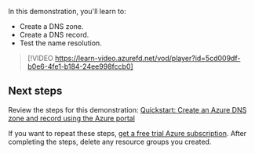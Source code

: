 In this demonstration, you'll learn to:

- Create a DNS zone.
- Create a DNS record.
- Test the name resolution.

>[!VIDEO https://learn-video.azurefd.net/vod/player?id=5cd009df-b0e6-4fe1-b184-24ee998fccb0]

## Next steps

Review the steps for this demonstration:
[Quickstart: Create an Azure DNS zone and record using the Azure portal](https://aka.ms/dns-getstarted-portal?azure-portal=true)

If you want to repeat these steps, [get a free trial Azure subscription](https://azure.microsoft.com/free/?azure-portal=true). After completing the steps, delete any resource groups you created.
